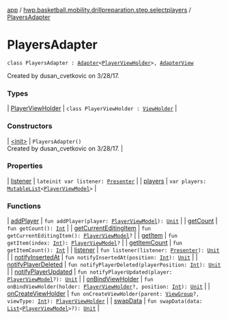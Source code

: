 [app](../../index.md) / [hwp.basketball.mobility.drillpreparation.step.selectplayers](../index.md) / [PlayersAdapter](.)

# PlayersAdapter

`class PlayersAdapter : `[`Adapter`](https://developer.android.com/reference/android/support/v7/widget/RecyclerView/Adapter.html)`<`[`PlayerViewHolder`](-player-view-holder/index.md)`>, `[`AdapterView`](../-players-contract/-adapter-view/index.md)

Created by dusan_cvetkovic on 3/28/17.

### Types

| [PlayerViewHolder](-player-view-holder/index.md) | `class PlayerViewHolder : `[`ViewHolder`](https://developer.android.com/reference/android/support/v7/widget/RecyclerView/ViewHolder.html) |

### Constructors

| [&lt;init&gt;](-init-.md) | `PlayersAdapter()`<br>Created by dusan_cvetkovic on 3/28/17. |

### Properties

| [listener](listener.md) | `lateinit var listener: `[`Presenter`](../-players-contract/-presenter/index.md) |
| [players](players.md) | `var players: `[`MutableList`](https://kotlinlang.org/api/latest/jvm/stdlib/kotlin.collections/-mutable-list/index.html)`<`[`PlayerViewModel`](../../hwp.basketball.mobility.entitiy.player/-player-view-model/index.md)`>` |

### Functions

| [addPlayer](add-player.md) | `fun addPlayer(player: `[`PlayerViewModel`](../../hwp.basketball.mobility.entitiy.player/-player-view-model/index.md)`): `[`Unit`](https://kotlinlang.org/api/latest/jvm/stdlib/kotlin/-unit/index.html) |
| [getCount](get-count.md) | `fun getCount(): `[`Int`](https://kotlinlang.org/api/latest/jvm/stdlib/kotlin/-int/index.html) |
| [getCurrentEditingItem](get-current-editing-item.md) | `fun getCurrentEditingItem(): `[`PlayerViewModel`](../../hwp.basketball.mobility.entitiy.player/-player-view-model/index.md)`?` |
| [getItem](get-item.md) | `fun getItem(index: `[`Int`](https://kotlinlang.org/api/latest/jvm/stdlib/kotlin/-int/index.html)`): `[`PlayerViewModel`](../../hwp.basketball.mobility.entitiy.player/-player-view-model/index.md)`?` |
| [getItemCount](get-item-count.md) | `fun getItemCount(): `[`Int`](https://kotlinlang.org/api/latest/jvm/stdlib/kotlin/-int/index.html) |
| [listener](listener.md) | `fun listener(listener: `[`Presenter`](../-players-contract/-presenter/index.md)`): `[`Unit`](https://kotlinlang.org/api/latest/jvm/stdlib/kotlin/-unit/index.html) |
| [notifyInsertedAt](notify-inserted-at.md) | `fun notifyInsertedAt(position: `[`Int`](https://kotlinlang.org/api/latest/jvm/stdlib/kotlin/-int/index.html)`): `[`Unit`](https://kotlinlang.org/api/latest/jvm/stdlib/kotlin/-unit/index.html) |
| [notifyPlayerDeleted](notify-player-deleted.md) | `fun notifyPlayerDeleted(playerPosition: `[`Int`](https://kotlinlang.org/api/latest/jvm/stdlib/kotlin/-int/index.html)`): `[`Unit`](https://kotlinlang.org/api/latest/jvm/stdlib/kotlin/-unit/index.html) |
| [notifyPlayerUpdated](notify-player-updated.md) | `fun notifyPlayerUpdated(player: `[`PlayerViewModel`](../../hwp.basketball.mobility.entitiy.player/-player-view-model/index.md)`?): `[`Unit`](https://kotlinlang.org/api/latest/jvm/stdlib/kotlin/-unit/index.html) |
| [onBindViewHolder](on-bind-view-holder.md) | `fun onBindViewHolder(holder: `[`PlayerViewHolder`](-player-view-holder/index.md)`?, position: `[`Int`](https://kotlinlang.org/api/latest/jvm/stdlib/kotlin/-int/index.html)`): `[`Unit`](https://kotlinlang.org/api/latest/jvm/stdlib/kotlin/-unit/index.html) |
| [onCreateViewHolder](on-create-view-holder.md) | `fun onCreateViewHolder(parent: `[`ViewGroup`](https://developer.android.com/reference/android/view/ViewGroup.html)`?, viewType: `[`Int`](https://kotlinlang.org/api/latest/jvm/stdlib/kotlin/-int/index.html)`): `[`PlayerViewHolder`](-player-view-holder/index.md) |
| [swapData](swap-data.md) | `fun swapData(data: `[`List`](https://kotlinlang.org/api/latest/jvm/stdlib/kotlin.collections/-list/index.html)`<`[`PlayerViewModel`](../../hwp.basketball.mobility.entitiy.player/-player-view-model/index.md)`>?): `[`Unit`](https://kotlinlang.org/api/latest/jvm/stdlib/kotlin/-unit/index.html) |


